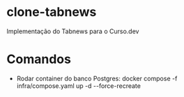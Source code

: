 # clone-tabnews
Implementação do Tabnews para o Curso.dev 

# Comandos
- Rodar container do banco Postgres: docker compose -f infra/compose.yaml up -d --force-recreate
